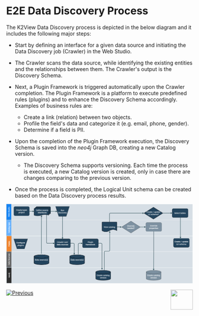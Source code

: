<web>

# E2E Data Discovery Process

The K2View Data Discovery process is depicted in the below diagram and it includes the following major steps:

* Start by defining an interface for a given data source and initiating the Data Discovery job (Crawler) in the Web Studio.
* The Crawler scans the data source, while identifying the existing entities and the relationships between them. The Crawler's output is the Discovery Schema.
* Next, a Plugin Framework is triggered automatically upon the Crawler completion. The Plugin Framework is a platform to execute predefined rules (plugins) and to enhance the Discovery Schema accordingly. Examples of business rules are: 
  * Create a link (relation) between two objects.
  * Profile the field's data and categorize it (e.g. email, phone, gender).
  * Determine if a field is PII.


* Upon the completion of the Plugin Framework execution, the Discovery Schema is saved into the *neo4j* Graph DB, creating a new Catalog version. 

  * The Discovery Schema supports versioning. Each time the process is executed, a new Catalog version is created, only in case there are changes comparing to the previous version.
* Once the process is completed, the Logical Unit schema can be created based on the Data Discovery process results.

![](images/DiscoveryE2E.png)



[![Previous](/articles/images/Previous.png)](02_catalog_vocabulary.md)[<img align="right" width="60" height="54" src="/articles/images/Next.png">](04_plugin_framework.md) 

</web>